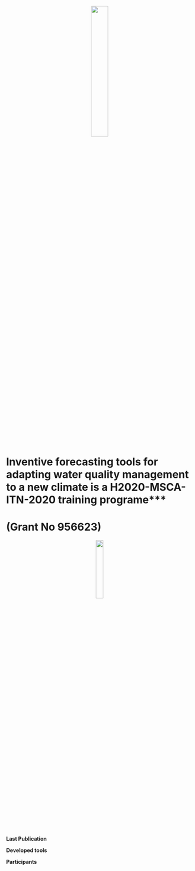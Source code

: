 <p align="center">
<img src="https://github.com/dmbettin/inventWater/blob/main/logo_principal_inventWater_color%2Bbaseline.png" width="30%">
</p>


# Inventive forecasting tools for adapting water quality management to a new climate is a H2020-MSCA-ITN-2020 training programe***

# (Grant No 956623)



<p align="center">
<img src="https://github.com/dmbettin/inventWater/blob/main/EuropeFlag.png" width="20%">
</p>


**Last Publication**

**Developed tools**

**Participants**


